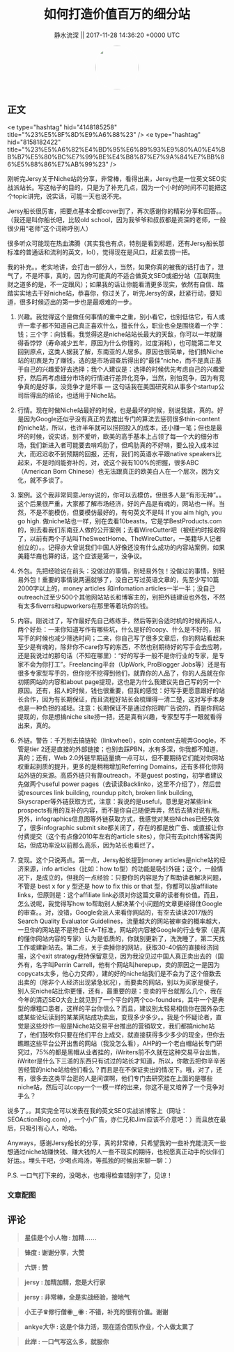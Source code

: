 <h1 align="center">如何打造价值百万的细分站</h1>




<p align="center">
    <a>静水流深 || 2017-11-28 14:36:20 &#43;0000 UTC</a>
</p>

<div align="center">
    <img src="https://images.zsxq.com/FgPeQ2_My5VPzPBfS_U7CPczqV91?e=1590940799&amp;token=kIxbL07-8jAj8w1n4s9zv64FuZZNEATmlU_Vm6zD:Ni59SCiHDxOaaQIgtZMF3zjORO0=" width="100" height="100" style="border:1px solid;border-radius:50%; color:#ffffff"/>
</div>




## 正文

<div>
&lt;e type=&#34;hashtag&#34; hid=&#34;4148185258&#34; title=&#34;%23%E5%8F%8D%E9%A6%88%23&#34; /&gt; &lt;e type=&#34;hashtag&#34; hid=&#34;8158182422&#34; title=&#34;%23%E5%A6%82%E4%BD%95%E6%89%93%E9%80%A0%E4%BB%B7%E5%80%BC%E7%99%BE%E4%B8%87%E7%9A%84%E7%BB%86%E5%88%86%E7%AB%99%23&#34; /&gt;

刚听完Jersy关于Niche站的分享，非常棒，看得出来，Jersy也是一位英文SEO实战派站长。写这帖子的目的，只是为了补充几点，因为一个小时的时间不可能把这个topic讲完，说实话，可能一天也说不完。

Jersy船长很厉害，把要点基本全都cover到了，再次感谢你的精彩分享和回答。。（我还是叫你船长吧，比较old school，因为我爷爷和叔叔都是资深的老师，一般很少用“老师”这个词称呼别人）

很多听众可能现在热血沸腾（其实我也有点，特别是看到标题，还有Jersy船长那标准的普通话和流利的英文，lol），觉得现在是风口，赶紧去捞一把。

我的补充。。老实地讲，会打击一部分人，当然，如果你真的被我的话打击了，泄气了，不是坏事，真的，因为你可能真的不适合做英文SEO或细分站（互联网生财之道多的是，不一定跟风）；如果我的话让你能看清更多现实，依然有自信、踏踏实实地去干好niche站，恭喜你，你过关了，听完Jersy的课，赶紧行动，要知道，很多时候迈出的第一步也是最艰难的一步。

1. 兴趣。我觉得这个是做任何事情的重中之重，别小看它，也别低估它，有人或许一辈子都不知道自己真正喜欢什么，擅长什么，职业也全是围绕着一个字：钱；三个字：向钱看。我觉得这是niche站站长最大的天敌，你可以一年就赚得香饽饽（寿命减少五年，原因为什么你懂的，过度消耗），也可能第二年又回到原点，这类人据我了解，东南亚的人居多。原因也很简单，他们搞Niche站的初衷是为了赚钱，选的是市场调查后得出的“最佳”niche，而不是真正基于自己的兴趣爱好去选择；我个人建议是：选择的时候优先考虑自己的兴趣爱好，然后再考虑细分市场的行情进行差异化竞争，当然，别怕竞争，因为有竞争真的是好事，没竞争才是坏事 — 这句话我在美国研究和从事多个startup公司后得出的结论，也适用于Niche站。

2. 行情。现在时做Niche站最好的时候，也是最坏的时候，别说我装，真的。好是因为Google还似乎没有真正的去推出专门的算法去惩罚很多thin-content 的niche站，所以，也许半年就可以捞回投入的成本，还小赚一笔；但也是最坏的时候，说实话，别不爱听，欧美的高手基本上占领了每一个大的细分市场，我们新进入者可能要去啃鸡肋了，但鸡肋真的不好啃，要么投入成本过大，而迟迟收不到预期的回报，还有，我们的英语水平跟native speakers比起来，不是时间能弥补的，对，说这个我有100%的把握，很多ABC（American Born Chinese）也无法跟真正的欧美白人在一个层次，因为文化，就不多谈了。

3. 案例。这个我非常同意Jersy说的，你可以去模仿，但很多人是“有形无神”。。这个后果很严重，大家都了解市场经济，好的产品是有魂的，网站也一样。当然，不是不能模仿，但要模仿最好的，有句英文不是叫 If you aim high, you go high. 做niche站也一样，别在去看10beasts，它是学BestProducts.com的，别去看我们东南亚人做的公开案例；去看WireCutter吧（被纽约时报收购了，以前有两个子站叫TheSweetHome、TheWireCutter，一美籍华人记者创立的）。。记得亦大曾说我们中国人好像还没有什么成功的内容站案例，如果美籍华裔也算的话，这个应该是第一，没争议。

3. 外包。先把经验说在前头：没做过的事情，别轻易外包！没做过的事情，别轻易外包！重要的事情说两遍就够了，没自己写过英语文章的，先至少写10篇2000字以上的，money articles 和infomation articles一半一半；没自己outreach过至少500个其他网站站长和博客主的，别把外链建设也外包，不然有太多fiverrs和upworkers在那里等着坑你的钱。

3. 内容。刚说过了，写作最好先自己练练手，然后等到合适时机的时候再招人，两个好处：一来你知道写作有哪些坑，什么是好的copy、什么是不好的，招写手的时候也减少筛选时间；二来，你自己写了很多文章后，你的网站看起来至少是有魂的，除非你不care你写的东西，不然也别期待好的写手会去应聘，还是我说过的那句话（不知在哪里）：“好的写手一般不是你行业的专家，是专家不会为你打工”。Freelancing平台（UpWork, ProBlogger Jobs等）还是有很多专家型写手的，但你挖不挖得到他们，就靠你的人品了，你的人品就在你初期网站的内容和about page提现，这也是为什么我建议先自己写的另一个原因。还有，招人的时候，钱也很重要，但我的感觉：好写手更愿意跟好的站长合作，因为有长期保证，而且流程好站长会梳理得一清二楚，这对写手本身也是一种负担的减轻。注意：长期保证不是通过你招聘广告说的，而是你网站提现的，你是想搞niche site捞一把，还是真有兴趣，专家型写手一眼就看得出来，真的。

4. 外链。警告：千万别去搞链轮（linkwheel），spin content去唬弄Google，不管是tier 2还是直接的外部链接；也别去踩PBN，水有多深，你我都不知道，真的；还有，Web 2.0外链早期适量搞一点可以，但不要期待它们能对你网站权重起到质的提升，更多的是稍稍增加Referring Domains，还有多样化你网站外链的来源。高质外链只有靠outreach，不是guest posting，初学者建议先做两个useful power pages（去读读Backlinko，这里不介绍了），然后尝试resources link building, roundup pitch, broken link building, Skyscraper等外链获取方式，注意：我说的是useful，意思是对某些link prospects有用的互补的内容，而不是你自己随便弄弄，然后去猜对说有用。另外，infographics信息图等外链获取方式，我感觉对某些Niches已经失效了，很多infographic submit site都关闭了，存在的都是放广告、或直接让你付费提交（这个有点像2010年左右的article sites），你只有去pitch博客类网站，但成功率没以前那么高乐，因为站长也看烂了。

5. 变现。这个只说两点。第一点，Jersy船长提到money articles是niche站的经济来源，info articles（比如：how to型）的功能是吸引外链；这个，一般情况下，是成立的，但我的一点经验：只要你的内容是为了帮助读者解决问题，不管是 best x for y 型还是 how to fix this or that 型，你都可以放affiliate links，但原则是：这个affiliate link必须对你这篇文章的读者有价值。而且，怎么说呢，我觉得写how to帮助别人解决某个小问题的文章更经得住Google的审查。。对，没错，Google会派人来看你网站的，有空去读读2017版的Search Quality Evaluator Guidelines，流量越大的网站被审查的概率越大，一旦你的网站是不是符合E-A-T标准，网站的内容被Google的行业专家（是真的懂你网站内容的专家）认为是低质的，你就别更新了，洗洗睡了，第二天找工作或建新站去。第二点，关于卖掉你的网站，获取30-40倍的直接经济回报，这个exit strategy我持保留意见，因为我没见过中国人真正卖出去的（国外有，名字叫Perrin Carrell，他有个网站叫herepup，卖的原因之一是因为copycats太多，他心力交瘁），建的好的niche站我们是不会为了这个倍数去出卖的（除非个人经济出现紧急状况），而要卖的网站，别以为买家是傻子，别人买niche站比你更懂，还有，最重要的是：变卖的平台就那么几个，我在今年的清迈SEO大会上就见到了一个平台的两个co-founders，其中一个是典型的爆粗口患者，这样的平台你信么？而且，建议别太轻易相信你在国外杂志或某些论坛读到的某某网站成功卖出，变现多少多少。。我是个怀疑论者，直觉是这些炒作一般是Niche站交易平台推出的营销软文，我们都搞niche站了，他们鼓吹你只要在他们平台上成交，就直接获得多少多少的现金，但你去瞧瞧这些平台公开出售的网站（我没怎么看），AHP的一个老白帽站长专门研究过，75%的都是黑帽从业者挂的，iWriters前不久就在这种交易平台出售，iWriter是什么下三滥的东西只有试过的站长才知道，所以，你敢去把你辛辛苦苦经营的niche站给他们看么？而且是在不保证卖出的情况下。哦，对了，还有，很多去这类平台逛的人是间谍啊，他们专门去研究挂在上面的是哪些niche站，然后可以copy一个一模一样的出来，你这不是又培养了一个竞争对手么？

说多了。。其实完全可以发表在我的英文SEO实战派博客上（网址：SEOActionBlog.com），一个小广告，亦仁兄和Jimi应该不介意吧：）而且放在最后，只吸引有心人，哈哈。

Anyways，感谢Jersy船长的分享，真的非常棒，只希望我的一些补充能浇灭一些想通过niche站赚快钱、赚大钱的人一些不现实的期待，也祝愿真正动手的伙伴们好运。。埋头干吧，少喝点鸡汤，等孤独的时候出来聊一聊：）

P.S. 一口气打下来的，没喝水，也难得检查错别字了，见谅！
</div>

### 文章配图

<div class="image" align="center">

</div>


## 评论

<div align="left">
<div>

<blockquote >
<span> <strong>星佳是个小人物 : 加精…… </strong></span>
</blockquote>

<blockquote >
<span> <strong>锋度 : 谢谢分享，大赞 </strong></span>
</blockquote>

<blockquote >
<span> <strong>六饼 : 赞 </strong></span>
</blockquote>

<blockquote >
<span> <strong>jersy : 加精加精，您是大行家 </strong></span>
</blockquote>

<blockquote >
<span> <strong>jersy : 非常棒，全是实战经验，接地气 </strong></span>
</blockquote>

<blockquote >
<span> <strong>小王子♛修行僧◉‿◉ : 不错，补充的很有价值。谢谢 </strong></span>
</blockquote>

<blockquote >
<span> <strong>ankye大华 : 这是个体力活，现在适合团队作业，个人做太累了 </strong></span>
</blockquote>

<blockquote >
<span> <strong>此岸 : 一口气写这么多，就服你 </strong></span>
</blockquote>

</div>
</div>